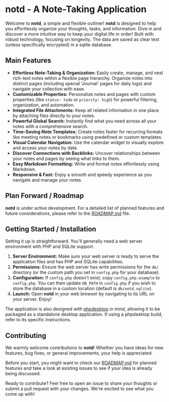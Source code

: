 # notd - A Note-Taking Application

Welcome to **notd**, a simple and flexible outliner! **notd** is designed to help you effortlessly organize your thoughts, tasks, and information. Dive in and discover a more intuitive way to keep your digital life in order! Built with robust technology, focusing on longevity. The data are saved as clear text (unless specifically encrypted) in a sqlite database.

## Main Features

*   **Effortless Note-Taking & Organization:** Easily create, manage, and nest rich-text notes within a flexible page hierarchy. Organize notes into distinct pages (including special 'Journal' pages for daily logs) and navigate your collection with ease.
*   **Customizable Properties:** Personalize notes and pages with custom properties (like `status: todo` or `priority: high`) for powerful filtering, organization, and automation.
*   **Integrated File Attachments:** Keep all related information in one place by attaching files directly to your notes.
*   **Powerful Global Search:** Instantly find what you need across all your notes with a comprehensive search.
*   **Time-Saving Note Templates:** Create notes faster for recurring formats like meeting notes or bookmarks using predefined or custom templates.
*   **Visual Calendar Navigation:** Use the calendar widget to visually explore and access your notes by date.
*   **Discover Connections with Backlinks:** Uncover relationships between your notes and pages by seeing what links to them.
*   **Easy Markdown Formatting:** Write and format notes effortlessly using Markdown.
*   **Responsive & Fast:** Enjoy a smooth and speedy experience as you navigate and manage your notes.

## Plan Forward / Roadmap

**notd** is under active development. For a detailed list of planned features and future considerations, please refer to the [ROADMAP.md](ROADMAP.md) file.

## Getting Started / Installation

Setting it up is straightforward. You'll generally need a web server environment with PHP and SQLite support.

1.  **Server Environment:** Make sure your web server is ready to serve the application files and has PHP and SQLite capabilities.
2.  **Permissions:** Ensure the web server has write permissions for the `db/` directory (or the custom path you set in `config.php` for your database).
3.  **Configuration:** If `config.php` doesn't exist, copy `config.php.example` to `config.php`. You can then update `DB_PATH` in `config.php` if you wish to store the database in a custom location (default is `db/notd.sqlite`).
4.  **Launch:** Open **notd** in your web browser by navigating to its URL on your server. Enjoy!

The application is also designed with [phpdesktop](https://github.com/cztomczak/phpdesktop) in mind, allowing it to be packaged as a standalone desktop application. If using a phpdesktop build, refer to its specific instructions.

## Contributing

We warmly welcome contributions to **notd**! Whether you have ideas for new features, bug fixes, or general improvements, your help is appreciated.

Before you start, you might want to check our [ROADMAP.md](ROADMAP.md) for planned features and take a look at existing issues to see if your idea is already being discussed.

Ready to contribute? Feel free to open an issue to share your thoughts or submit a pull request with your changes. We're excited to see what you come up with!
